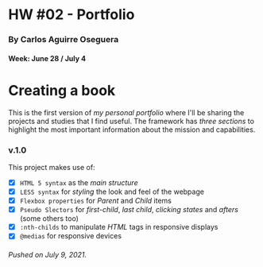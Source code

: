# HW #02 - Portfolio
### By Carlos Aguirre Oseguera
#### Week: June 28 / July 4

# Creating a book

This is the first version of *my personal portfolio* where I'll be sharing the projects and studies that I find
useful. The framework has *three sections* to highlight the most important information about the mission and
capabilities. 

### v.1.0

This project makes use of:

- [x] `HTML 5 syntax` as the *main structure*
- [x] `LESS syntax` for *styling* the look and feel of the webpage
- [x] `Flexbox properties` for *Parent* and *Child* items
- [x] `Pseudo Slectors` for *first-child*, *last child*, *clicking states* and *afters* (some others too)
- [x] `:nth-childs` to manipulate *HTML* tags in responsive displays
- [x] `@medias` for responsive devices

###### Pushed on July 9, 2021.